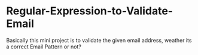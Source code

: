# Regular-Expression-to-Validate-Email
Basically this mini project is to validate the given email address, weather its a correct Email Pattern or not?

